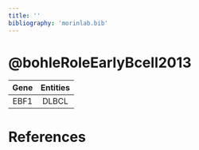 ```yaml
---
title: ''
bibliography: 'morinlab.bib'
---
```


# @bohleRoleEarlyBcell2013
|Gene|Entities|
|:-:|:-:|
|EBF1|DLBCL|

# References

